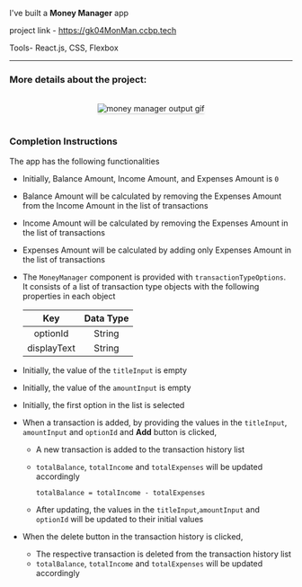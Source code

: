 I've built a **Money Manager** app 

project link - https://gk04MonMan.ccbp.tech

Tools- React.js, CSS, Flexbox

---------------------------------------------------------------------------------------------------------

### More details about the project:

<br/>
<div style="text-align: center;">
    <img src="https://assets.ccbp.in/frontend/content/react-js/money-manager-output.gif" alt="money manager output gif" style="max-width:70%;box-shadow:0 2.8px 2.2px rgba(0, 0, 0, 0.12)">
</div>
<br/>

### Completion Instructions



The app has the following functionalities

- Initially, Balance Amount, Income Amount, and Expenses Amount is `0`
- Balance Amount will be calculated by removing the Expenses Amount from the Income Amount in the list of transactions
- Income Amount will be calculated by removing the Expenses Amount in the list of transactions
- Expenses Amount will be calculated by adding only Expenses Amount in the list of transactions
- The `MoneyManager` component is provided with `transactionTypeOptions`. It consists of a list of transaction type objects with the following properties in each object

  |     Key     | Data Type |
  | :---------: | :-------: |
  |  optionId   |  String   |
  | displayText |  String   |

- Initially, the value of the `titleInput` is empty
- Initially, the value of the `amountInput` is empty
- Initially, the first option in the list is selected
- When a transaction is added, by providing the values in the `titleInput`, `amountInput` and `optionId` and **Add** button is clicked,

  - A new transaction is added to the transaction history list
  - `totalBalance`, `totalIncome` and `totalExpenses` will be updated accordingly

    ```
    totalBalance = totalIncome - totalExpenses
    ```

  - After updating, the values in the `titleInput`,`amountInput` and `optionId` will be updated to their initial values

- When the delete button in the transaction history is clicked,
  - The respective transaction is deleted from the transaction history list
  - `totalBalance`, `totalIncome` and `totalExpenses` will be updated accordingly









